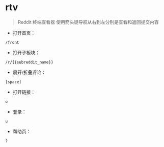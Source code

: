 # rtv

> Reddit 终端查看器
> 使用箭头键导航从右到左分别是查看和返回提交内容

- 打开首页：

`/front`

- 打开子板块：

`/r/{{subreddit_name}}`

- 展开/折叠评论：

`[space]`

- 打开链接：

`o`

- 登录：

`u`

- 帮助页：

`?`

[#]: contributors: ([王興與·璃霓思硬核]，[Judie])